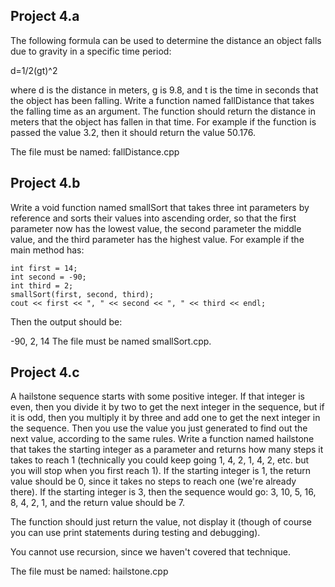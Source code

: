 ## Project 4.a

The following formula can be used to determine the distance an object falls due to gravity in a specific time period:

d=1/2(gt)^2

where d is the distance in meters, g is 9.8, and t is the time in seconds that the object has been falling.  Write a function named fallDistance that takes the falling time as an argument.  The function should return the distance in meters that the object has fallen in that time.  For example if the function is passed the value 3.2, then it should return the value 50.176.

The file must be named: fallDistance.cpp

## Project 4.b

Write a void function named smallSort that takes three int parameters by reference and sorts their values into ascending order, so that the first parameter now has the lowest value, the second parameter the middle value, and the third parameter has the highest value.  For example if the main method has:

    int first = 14;
    int second = -90;
    int third = 2;
    smallSort(first, second, third);
    cout << first << ", " << second << ", " << third << endl;


Then the output should be:

-90, 2, 14
The file must be named smallSort.cpp.


## Project 4.c

A hailstone sequence starts with some positive integer. If that integer is even, then you divide it by two to get the next integer in the sequence, but if it is odd, then you multiply it by three and add one to get the next integer in the sequence. Then you use the value you just generated to find out the next value, according to the same rules. Write a function named hailstone that takes the starting integer as a parameter and returns how many steps it takes to reach 1 (technically you could keep going 1, 4, 2, 1, 4, 2, etc. but you will stop when you first reach 1). If the starting integer is 1, the return value should be 0, since it takes no steps to reach one (we're already there). If the starting integer is 3, then the sequence would go: 3, 10, 5, 16, 8, 4, 2, 1, and the return value should be 7.

The function should just return the value, not display it (though of course you can use print statements during testing and debugging).

You cannot use recursion, since we haven't covered that technique.

The file must be named: hailstone.cpp
